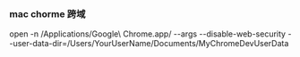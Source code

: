 ### mac chorme 跨域

open -n /Applications/Google\ Chrome.app/ --args --disable-web-security  --user-data-dir=/Users/YourUserName/Documents/MyChromeDevUserData 